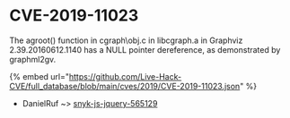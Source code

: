 # CVE-2019-11023

The agroot() function in cgraph\obj.c in libcgraph.a in Graphviz 2.39.20160612.1140 has a NULL pointer dereference, as demonstrated by graphml2gv.

{% embed url="https://github.com/Live-Hack-CVE/full_database/blob/main/cves/2019/CVE-2019-11023.json" %}


* DanielRuf ~> [snyk-js-jquery-565129](https://www.alice-snow.ru/2019/database/cve-2019-11023/snyk-js-jquery-565129-danielruf)
